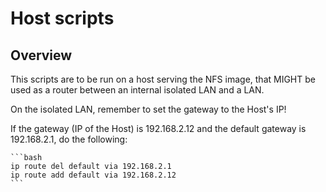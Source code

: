 Host scripts
===============================

Overview
--------

This scripts are to be run on a host serving the NFS image, that MIGHT
be used as a router between an internal isolated LAN and a LAN.

On the isolated LAN, remember to set the gateway to the Host's IP!

If the gateway (IP of the Host) is 192.168.2.12 and the default gateway
is 192.168.2.1, do the following:

    ```bash
    ip route del default via 192.168.2.1
    ip route add default via 192.168.2.12
    ```
